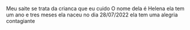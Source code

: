 Meu saite se trata da crianca que eu cuido
O nome dela é Helena
ela tem um ano e tres meses 
ela naceu no dia 28/07/2022 
ela tem uma alegria contagiante
